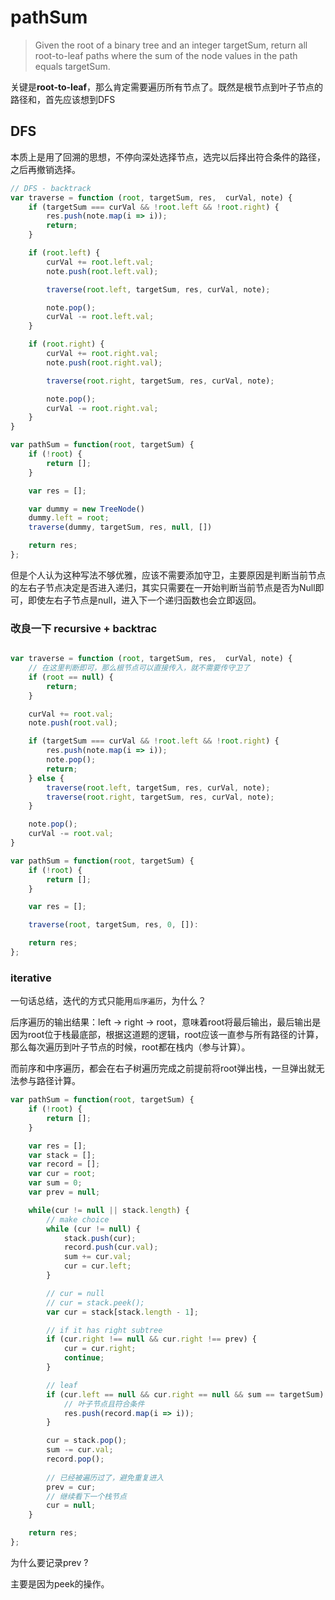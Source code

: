 # pathSum

> Given the root of a binary tree and an integer targetSum, return all root-to-leaf paths where the sum of the node values in the path equals targetSum.

关键是**root-to-leaf**，那么肯定需要遍历所有节点了。既然是根节点到叶子节点的路径和，首先应该想到DFS

## DFS

本质上是用了回溯的思想，不停向深处选择节点，选完以后择出符合条件的路径，之后再撤销选择。

```js
// DFS - backtrack
var traverse = function (root, targetSum, res,  curVal, note) {
    if (targetSum === curVal && !root.left && !root.right) {
        res.push(note.map(i => i));
        return;
    }

    if (root.left) {
        curVal += root.left.val;
        note.push(root.left.val);

        traverse(root.left, targetSum, res, curVal, note);

        note.pop();
        curVal -= root.left.val;
    }

    if (root.right) {
        curVal += root.right.val;
        note.push(root.right.val);

        traverse(root.right, targetSum, res, curVal, note);

        note.pop();
        curVal -= root.right.val;
    }
}

var pathSum = function(root, targetSum) {
    if (!root) {
        return [];
    }

    var res = [];

    var dummy = new TreeNode()
    dummy.left = root;
    traverse(dummy, targetSum, res, null, [])

    return res;
};
```

但是个人认为这种写法不够优雅，应该不需要添加守卫，主要原因是判断当前节点的左右子节点决定是否进入递归，其实只需要在一开始判断当前节点是否为Null即可，即使左右子节点是null，进入下一个递归函数也会立即返回。

### 改良一下 recursive + backtrac

```js

var traverse = function (root, targetSum, res,  curVal, note) {
    // 在这里判断即可，那么根节点可以直接传入，就不需要传守卫了
    if (root == null) {
        return;
    }

    curVal += root.val;
    note.push(root.val);

    if (targetSum === curVal && !root.left && !root.right) {
        res.push(note.map(i => i));
        note.pop();
        return;
    } else {
        traverse(root.left, targetSum, res, curVal, note);
        traverse(root.right, targetSum, res, curVal, note);
    }

    note.pop();
    curVal -= root.val;
}

var pathSum = function(root, targetSum) {
    if (!root) {
        return [];
    }

    var res = [];

    traverse(root, targetSum, res, 0, []):

    return res;
};
```

### iterative

一句话总结，迭代的方式只能用`后序遍历`，为什么？

后序遍历的输出结果：left -> right -> root，意味着root将最后输出，最后输出是因为root位于栈最底部，根据这道题的逻辑，root应该一直参与所有路径的计算，那么每次遍历到叶子节点的时候，root都在栈内（参与计算）。

而前序和中序遍历，都会在右子树遍历完成之前提前将root弹出栈，一旦弹出就无法参与路径计算。

```js
var pathSum = function(root, targetSum) {
    if (!root) {
        return [];
    }

    var res = [];
    var stack = [];
    var record = [];
    var cur = root;
    var sum = 0;
    var prev = null;

    while(cur != null || stack.length) {
        // make choice
        while (cur != null) {
            stack.push(cur);
            record.push(cur.val);
            sum += cur.val;
            cur = cur.left;
        }

        // cur = null
        // cur = stack.peek();
        var cur = stack[stack.length - 1];

        // if it has right subtree
        if (cur.right !== null && cur.right !== prev) {
            cur = cur.right;
            continue;
        }

        // leaf
        if (cur.left == null && cur.right == null && sum == targetSum) {
            // 叶子节点且符合条件
            res.push(record.map(i => i));
        }

        cur = stack.pop();
        sum -= cur.val;
        record.pop();
        
        // 已经被遍历过了，避免重复进入
        prev = cur;
        // 继续看下一个栈节点
        cur = null;
    }

    return res;
};
```

为什么要记录prev ?

主要是因为peek的操作。
